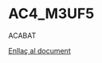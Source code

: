# AC4_M3UF5

ACABAT

[Enllaç al document](https://docs.google.com/document/d/1avDHYz8WnWSuLoRHaLmRZCQY_XcJkr4adqSf8-tFqTI/edit?usp=sharing)

